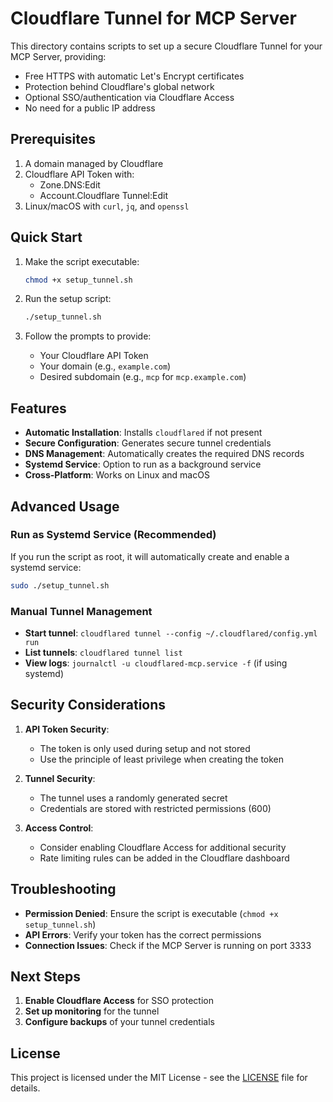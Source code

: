# Cloudflare Tunnel for MCP Server

This directory contains scripts to set up a secure Cloudflare Tunnel for your MCP Server, providing:

- Free HTTPS with automatic Let's Encrypt certificates
- Protection behind Cloudflare's global network
- Optional SSO/authentication via Cloudflare Access
- No need for a public IP address

## Prerequisites

1. A domain managed by Cloudflare
2. Cloudflare API Token with:
   - Zone.DNS:Edit
   - Account.Cloudflare Tunnel:Edit
3. Linux/macOS with `curl`, `jq`, and `openssl`

## Quick Start

1. Make the script executable:
   ```bash
   chmod +x setup_tunnel.sh
   ```

2. Run the setup script:
   ```bash
   ./setup_tunnel.sh
   ```

3. Follow the prompts to provide:
   - Your Cloudflare API Token
   - Your domain (e.g., `example.com`)
   - Desired subdomain (e.g., `mcp` for `mcp.example.com`)

## Features

- **Automatic Installation**: Installs `cloudflared` if not present
- **Secure Configuration**: Generates secure tunnel credentials
- **DNS Management**: Automatically creates the required DNS records
- **Systemd Service**: Option to run as a background service
- **Cross-Platform**: Works on Linux and macOS

## Advanced Usage

### Run as Systemd Service (Recommended)

If you run the script as root, it will automatically create and enable a systemd service:

```bash
sudo ./setup_tunnel.sh
```

### Manual Tunnel Management

- **Start tunnel**: `cloudflared tunnel --config ~/.cloudflared/config.yml run`
- **List tunnels**: `cloudflared tunnel list`
- **View logs**: `journalctl -u cloudflared-mcp.service -f` (if using systemd)

## Security Considerations

1. **API Token Security**:
   - The token is only used during setup and not stored
   - Use the principle of least privilege when creating the token

2. **Tunnel Security**:
   - The tunnel uses a randomly generated secret
   - Credentials are stored with restricted permissions (600)

3. **Access Control**:
   - Consider enabling Cloudflare Access for additional security
   - Rate limiting rules can be added in the Cloudflare dashboard

## Troubleshooting

- **Permission Denied**: Ensure the script is executable (`chmod +x setup_tunnel.sh`)
- **API Errors**: Verify your token has the correct permissions
- **Connection Issues**: Check if the MCP Server is running on port 3333

## Next Steps

1. **Enable Cloudflare Access** for SSO protection
2. **Set up monitoring** for the tunnel
3. **Configure backups** of your tunnel credentials

## License

This project is licensed under the MIT License - see the [LICENSE](../../LICENSE) file for details.
